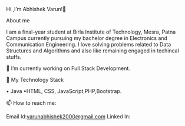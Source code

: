 Hi ,I’m Abhishek Varun!👋

About me

I am a final-year student at Birla Institute of Technology, Mesra, Patna Campus currently pursuing my bachelor degree in Electronics and Communication Engineering. I love solving problems related to Data Structures and Algorithms and also like remaining engaged in techincal stuffs.

🔭 I’m currently working on Full Stack Development.

🌴 My Technology Stack

• Java
•HTML, CSS, JavaScript,PHP,Bootstrap.

 📫 How to reach me:
 
 Email Id:varunabhishek2000@gmail.com
 Linked In:

